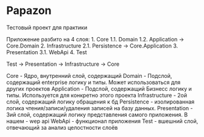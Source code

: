 # Papazon
Тестовый проект для практики

Приложение разбито на 4 слоя:
  	1.  Core
    	1.1.  Domain
    	1.2.  Application ->  Core.Domain
	2.  Infrastructure
  		2.1.  Persistence ->  Core.Application
  	3.  Presentation
  		3.1.  WebApi
  	4.  Test
  
Test -> Presentation  ->  Infrastructure  ->  Core

Core  - Ядро, внутренний слой, содержащий
	Domain - Подслой, содержащий  enterprise логику и типы. Может использоваться для других проектов
	Application - Подслой, содержащий  Бизнесс логику и типы. Используется для конкретно этого проекта
Infrastructure  - 2ой слой, содержащий логику обращения к бд
  	Persistence  - изолированная логика чтения/записи/удаления записей на базу данных.
Presentation  - 3ий слой, содержащий логику представления самого приложения. В нашем - wep api
  	WebApi - функционал приложения
Test  - вшешний слой, отвечающий за анализ целостности слоёв



